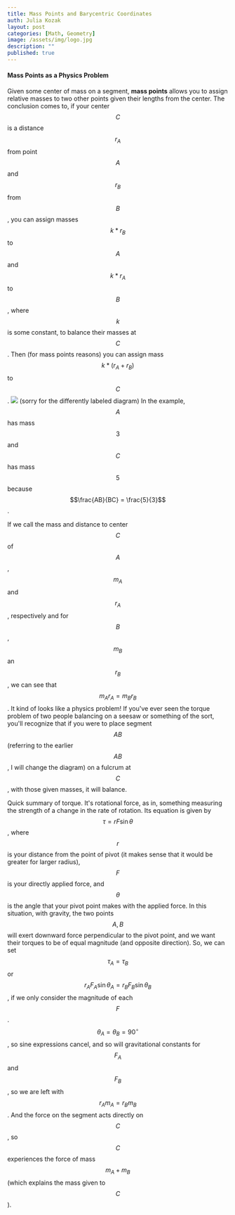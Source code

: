```yaml
---
title: Mass Points and Barycentric Coordinates
auth: Julia Kozak
layout: post
categories: [Math, Geometry]
image: /assets/img/logo.jpg
description: ""
published: true
---
```


#### Mass Points as a Physics Problem

Given some center of mass on a segment, **mass points** allows you to assign relative masses to two other points given their lengths from the center. The conclusion comes to, if your center $$C$$ is a distance $$r_A$$ from point $$A$$ and $$r_B$$ from $$B$$, you can assign masses $$k * r_B$$ to $$A$$ and $$k * r_A$$ to $$B$$, where $$k$$ is some constant, to balance their masses at $$C$$. Then (for mass points reasons) you can assign mass $$k *(r_A + r_B)$$ to $$C$$.
![](../../../assets/img/screenshots/Screenshotmp.png)
(sorry for the differently labeled diagram) In the example, $$A$$ has mass $$3$$ and $$C$$ has mass $$5$$ because $$\frac{AB}{BC} = \frac{5}{3}$$.

If we call the mass and distance to center $$C$$ of $$A$$, $$m_A$$ and $$r_A$$, respectively and for $$B$$, $$m_B$$ an $$r_B$$, we can see that $$m_Ar_A = m_Br_B$$. It kind of looks like a physics problem! If you've ever seen the torque problem of two people balancing on a seesaw or something of the sort, you'll recognize that if you were to place segment $$AB$$ (referring to the earlier $$AB$$, I will change the diagram) on a fulcrum at $$C$$, with those given masses, it will balance. 

Quick summary of torque. It's rotational force, as in, something measuring the strength of a change in the rate of rotation. Its equation is given by $$\tau = rF\sin\theta$$, where $$r$$ is your distance from the point of pivot (it makes sense that it would be greater for larger radius), $$F$$ is your directly applied force, and $$\theta$$ is the angle that your pivot point makes with the applied force. In this situation, with gravity, the two points $$A, B$$ will exert downward force perpendicular to the pivot point, and we want their torques to be of equal magnitude (and opposite direction). So, we can set $$\tau_A = \tau_B$$ or $$r_AF_A\sin\theta_A = r_BF_B\sin\theta_B$$, if we only consider the magnitude of each $$F$$. $$\theta_A = \theta_B = 90^\circ$$, so sine expressions cancel, and so will gravitational constants for $$F_A$$ and $$F_B$$, so we are left with $$r_Am_A = r_Bm_B$$. And the force on the segment acts directly on $$C$$, so $$C$$ experiences the force of mass $$m_A + m_B$$ (which explains the mass given to $$C$$). 

